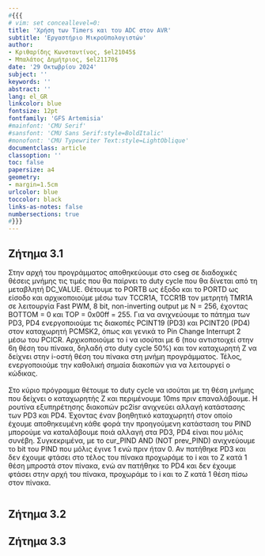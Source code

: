 ```yaml
---
#{{{
# vim: set conceallevel=0:
title: 'Χρήση των Timers και του ADC στον AVR'
subtitle: 'Εργαστήριο Μικροϋπολογιστών'
author:
- Κριθαρίδης Κωνσταντίνος, $el21045$
- Μπαλάτος Δημήτριος, $el21170$
date: '29 Οκτωβρίου 2024'
subject: ''
keywords: ''
abstract: ''
lang: el_GR
linkcolor: blue
fontsize: 12pt
fontfamily: 'GFS Artemisia'
#mainfont: 'CMU Serif'
#sansfont: 'CMU Sans Serif:style=BoldItalic'
#monofont: 'CMU Typewriter Text:style=LightOblique'
documentclass: article
classoption: ''
toc: false
papersize: a4
geometry:
- margin=1.5cm
urlcolor: blue
toccolor: black
links-as-notes: false
numbersections: true
#}}}
---
```


## Ζήτημα 3.1

Στην αρχή του προγράμματος αποθηκεύουμε στο cseg σε διαδοχικές θέσεις μνήμης τις τιμές που θα παίρνει το duty cycle που θα δίνεται από τη μεταβλητή DC_VALUE. Θέτουμε το PORTB ως έξοδο και το PORTD ως είσοδο και αρχικοποιούμε μέσω των TCCR1A, TCCR1B τον μετρητή TMR1A σε λειτουργία Fast PWM, 8 bit, non-inverting output με N = 256, έχοντας BOTTOM = 0 και TOP = 0x00ff = 255. Για να ανιχνεύουμε το πάτημα των PD3, PD4 ενεργοποιούμε τις διακοπές PCINT19 (PD3) και PCINT20 (PD4) στον καταχωρητή PCMSK2, όπως και γενικά τo Pin Change Interrupt 2 μέσω του PCICR. Αρχικοποιούμε το i να ισούται με 6 (που αντιστοιχεί στην 6η θέση του πίνακα, δηλαδή στο duty cycle 50%) και τον καταχωρητή Z να δείχνει στην i-οστή θέση του πίνακα στη μνήμη προγράμματος. Τέλος, ενεργοποιούμε την καθολική σημαία διακοπών για να λειτουργεί ο κώδικας.<br>
<br>
Στο κύριο πρόγραμμα θέτουμε το duty cycle να ισούται με τη θέση μνήμης που δείχνει ο καταχωρητής Z και περιμένουμε 10ms πριν επαναλάβουμε. Η ρουτίνα εξυπηρέτησης διακοπών pc2isr ανιχνεύει αλλαγή κατάστασης των PD3 και PD4. Έχοντας έναν βοηθητικό καταχωρητή στον οποίο έχουμε αποθηκευμένη κάθε φορά την προηγούμενη κατάσταση του PIND μπορούμε να καταλάβουμε ποιά αλλαγή στα PD3, PD4 είναι που μόλις συνέβη. Συγκεκριμένα, με το cur_PIND AND (NOT prev_PIND) ανιχνεύουμε το bit του PIND που μόλις έγινε 1 ενώ πριν ήταν 0. Αν πατήθηκε PD3 και δεν έχουμε φτάσει στο τέλος του πίνακα προχωράμε το i και το Z κατά 1 θέση μπροστά  στον πίνακα, ενώ αν πατήθηκε το PD4 και δεν έχουμε φτάσει στην αρχή του πίνακα, προχωράμε το i και το Z κατά 1 θέση πίσω στον πίνακα.

```asm {source=Ex3_1/Ex3_1/main.asm}
```

## Ζήτημα 3.2


## Ζήτημα 3.3

